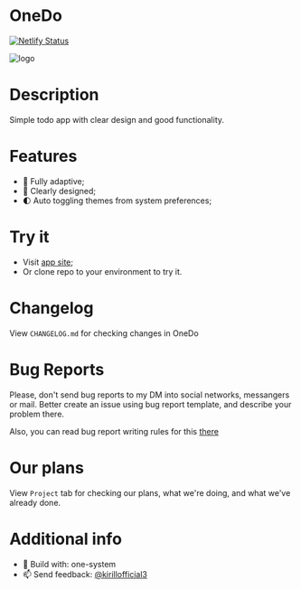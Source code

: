 # OneDo

[![Netlify Status](https://api.netlify.com/api/v1/badges/8a344832-1aa6-4974-9dc0-f26bffefce16/deploy-status)](https://app.netlify.com/sites/do-onelil/deploys)

![logo](public/logo192.png)

# Description

Simple todo app with clear design and good functionality.

# Features

- 📱 Fully adaptive;
- 🎨 Clearly designed;
- 🌓 Auto toggling themes from system preferences;

# Try it

- Visit [app site](https://do-onelil.netlify.app/);
- Or clone repo to your environment to try it.

# Changelog

View `CHANGELOG.md` for checking changes in OneDo

# Bug Reports

Please, don't send bug reports to my DM into social networks, messangers or mail. Better create an issue using bug report template, and describe your problem there.

Also, you can read bug report writing rules for this [there](https://github.com/OneLiL05/onedo/wiki/Bug-reporting)


# Our plans

View `Project` tab for checking our plans, what we're doing, and what we've already done.

# Additional info

- 🔨 Build with: one-system
- 📫 Send feedback: [@kirillofficial3](https://twitter.com/kirillofficial3)
